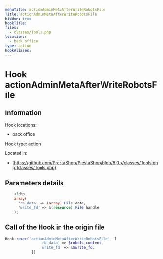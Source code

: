 ```yaml
---
menuTitle: actionAdminMetaAfterWriteRobotsFile
Title: actionAdminMetaAfterWriteRobotsFile
hidden: true
hookTitle: 
files:
  - classes/Tools.php
locations:
  - back office
type: action
hookAliases:
---
```


# Hook actionAdminMetaAfterWriteRobotsFile

## Information

Hook locations: 
  - back office

Hook type: action

Located in: 
  - [https://github.com/PrestaShop/PrestaShop/blob/8.0.x/classes/Tools.php](classes/Tools.php)

## Parameters details

```php
    <?php
    array(
      'rb_data' => (array) File data,
      'write_fd' => &(resource) File handle
    );
```

## Call of the Hook in the origin file

```php
Hook::exec('actionAdminMetaAfterWriteRobotsFile', [
                'rb_data' => $robots_content,
                'write_fd' => &$write_fd,
            ])
```